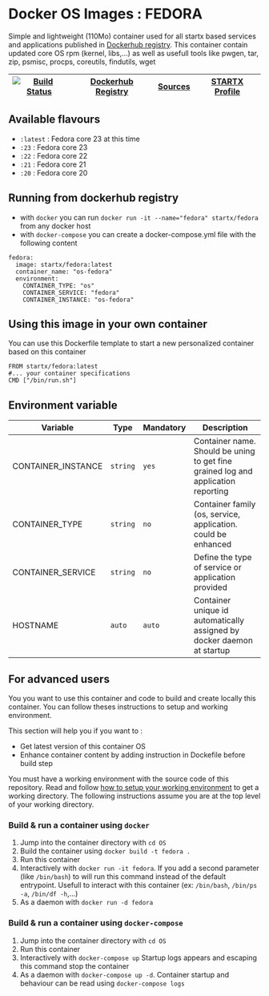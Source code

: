 <!--[metadata]>
+++
title = "STARTX Docker OS Images : FEDORA"
description = "Docker container repository based on latest fedora"
keywords = ["home, docker, startx, fedora, repository, container, swarm, compose, howto, "]
weight=3
+++
<![end-metadata]-->

# Docker OS Images : FEDORA

Simple and lightweight (110Mo) container used for all startx based services and applications published in [Dockerhub registry](https://github.com/startxfr/docker-images). 
This container contain updated core OS rpm (kernel, libs,...) as well as usefull tools like pwgen, tar, zip, psmisc, procps, coreutils, findutils, wget

| [![Build Status](https://travis-ci.org/startxfr/docker-images.svg)](https://travis-ci.org/startxfr/docker-images) | [Dockerhub Registry](https://hub.docker.com/r/startx/fedora) | [Sources](https://github.com/startxfr/docker-images/OS/)             | [STARTX Profile](https://github.com/startxfr) | 
|-------------------------------------------------------------------------------------------------------------------|--------------------------------------------------------------|----------------------------------------------------------------------|-----------------------------------------------|


## Available flavours

* `:latest` : Fedora core 23 at this time
* `:23` : Fedora core 23 
* `:22` : Fedora core 22
* `:21` : Fedora core 21
* `:20` : Fedora core 20

## Running from dockerhub registry

* with `docker` you can run `docker run -it --name="fedora" startx/fedora` from any docker host
* with `docker-compose` you can create a docker-compose.yml file with the following content
```
fedora:
  image: startx/fedora:latest
  container_name: "os-fedora"
  environment:
    CONTAINER_TYPE: "os"
    CONTAINER_SERVICE: "fedora"
    CONTAINER_INSTANCE: "os-fedora"
```

## Using this image in your own container

You can use this Dockerfile template to start a new personalized container based on this container
 ```
FROM startx/fedora:latest
#... your container specifications
CMD ["/bin/run.sh"]
```

## Environment variable

| Variable                  | Type     | Mandatory | Description                                                              |
|---------------------------|----------|-----------|--------------------------------------------------------------------------|
| CONTAINER_INSTANCE        | `string` | `yes`     | Container name. Should be uning to get fine grained log and application reporting
| CONTAINER_TYPE            | `string` | `no`      | Container family (os, service, application. could be enhanced 
| CONTAINER_SERVICE         | `string` | `no`      | Define the type of service or application provided
| HOSTNAME                  | `auto`   | `auto`    | Container unique id automatically assigned by docker daemon at startup


## For advanced users

You you want to use this container and code to build and create locally this container. You can follow theses instructions to setup and working environment.

This section will help you if you want to :
* Get latest version of this container OS
* Enhance container content by adding instruction in Dockefile before build step

You must have a working environment with the source code of this repository. Read and follow [how to setup your working environment](https://github.com/startxfr/docker-images#setup-your-working-environment-mandatory) to get a working directory. The following instructions assume you are at the top level of your working directory.

### Build & run a container using `docker`

1. Jump into the container directory with `cd OS`
2. Build the container using `docker build -t fedora .`
3. Run this container 
  1. Interactively with `docker run -it fedora`. If you add a second parameter (like `/bin/bash`) to will run this command instead of the default entrypoint. Usefull to interact with this container (ex: `/bin/bash`, `/bin/ps -a`, `/bin/df -h`,...) 
  2. As a daemon with `docker run -d fedora`


### Build & run a container using `docker-compose`

1. Jump into the container directory with `cd OS`
2. Run this container 
  1. Interactively with `docker-compose up` Startup logs appears and escaping this command stop the container
  2. As a daemon with `docker-compose up -d`. Container startup and behaviour can be read using `docker-compose logs`
